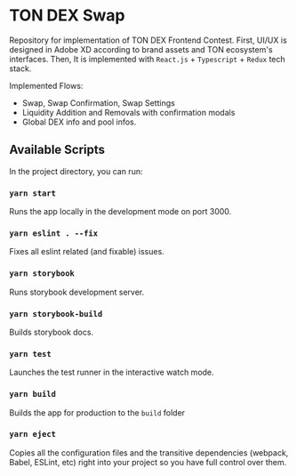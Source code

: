 # TON DEX Swap

Repository for implementation of TON DEX Frontend Contest. First, UI/UX is designed in Adobe XD according to brand assets and TON ecosystem's interfaces. Then, It is implemented with `React.js` + `Typescript` + `Redux` tech stack.

Implemented Flows:
- Swap, Swap Confirmation, Swap Settings
- Liquidity Addition and Removals with confirmation modals
- Global DEX info and pool infos.

## Available Scripts

In the project directory, you can run:

### `yarn start`

Runs the app locally in the development mode on port 3000.

### `yarn eslint . --fix`

Fixes all eslint related (and fixable) issues.

### `yarn storybook`

Runs storybook development server.

### `yarn storybook-build`

Builds storybook docs.


### `yarn test`

Launches the test runner in the interactive watch mode.

### `yarn build`

Builds the app for production to the `build` folder

### `yarn eject`

Copies all the configuration files and the transitive dependencies (webpack, Babel, ESLint, etc) right into your project so you have full control over them.
